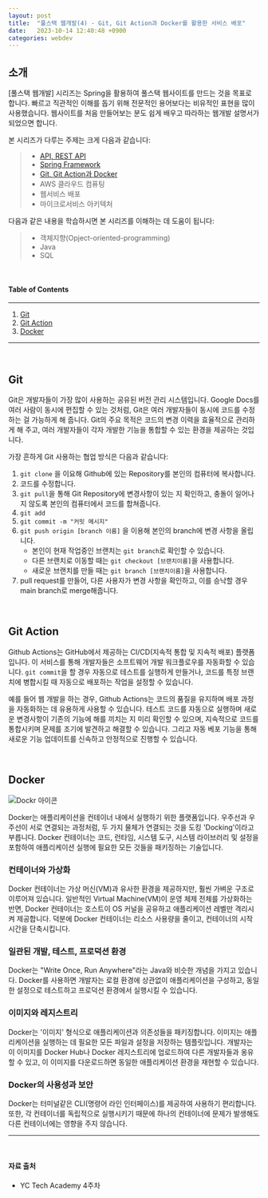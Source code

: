 ```yaml
---
layout: post
title:  "풀스택 웹개발(4) - Git, Git Action과 Docker를 활용한 서비스 배포"
date:   2023-10-14 12:40:48 +0900
categories: webdev
---
```



## 소개
[풀스택 웹개발] 시리즈는 Spring을 활용하여 풀스택 웹사이트를 만드는 것을 목표로 합니다. 빠르고 직관적인 이해를 돕기 위해 전문적인 용어보다는 비유적인 표현을 많이 사용했습니다. 웹사이트를 처음 만들어보는 분도 쉽게 배우고 따라하는 웹개발 설명서가 되었으면 합니다.

본 시리즈가 다루는 주제는 크게 다음과 같습니다:
> - [API, REST API](#https://minisemin.github.io/webdev/2023/09/09/webdev1.html)
> - [Spring Framework](#https://minisemin.github.io/webdev/2023/09/14/webdev2.html)
> - [Git, Git Action과 Docker]()
> - AWS 클라우드 컴퓨팅
> - 웹서비스 배포
> - 마이크로서비스 아키텍처

다음과 같은 내용을 학습하시면 본 시리즈를 이해하는 데 도움이 됩니다:
> - 객체지향(Opject-oriented-programming)
> - Java
> - SQL

&nbsp;
&nbsp;
&nbsp;
&nbsp;
&nbsp;

#### Table of Contents
---
1. [Git](#git)
2. [Git Action](#git-action)
3. [Docker](#docker)

---

&nbsp;
&nbsp;
&nbsp;
&nbsp;
&nbsp;

## Git

Git은 개발자들이 가장 많이 사용하는 공유된 버전 관리 시스템입니다. Google Docs를 여러 사람이 동시에 편집할 수 있는 것처럼, Git은 여러 개발자들이 동시에 코드를 수정하는 걸 가능하게 해 줍니다. Git의 주요 목적은 코드의 변경 이력을 효율적으로 관리하게 해 주고, 여러 개발자들이 각자 개발한 기능을 통합할 수 있는 환경을 제공하는 것입니다.

가장 흔하게 Git 사용하는 협업 방식은 다음과 같습니다:

1. `git clone` 을 이요해 Github에 있는 Repository를 본인의 컴퓨터에 복사합니다.
2. 코드를 수정합니다.
3. `git pull`을 통해 Git Repository에 변경사항이 있는 지 확인하고, 충돌이 일어나지 않도록 본인의 컴퓨터에서 코드를 합쳐줍니다.
4. `git add`
5. `git commit -m "커밋 메시지"`
6. `git push origin [branch 이름]` 을 이용해 본인의 branch에 변경 사항을 올립니다.
    - 본인이 현재 작업중인 브랜치는 `git branch`로 확인할 수 있습니다.
    - 다른 브랜치로 이동할 때는 `git checkout [브랜치이름]`을 사용합니다.
    - 새로운 브랜치를 만들 때는 `git branch [브랜치이름]`을 사용합니다.
7. pull request를 만들어, 다른 사용자가 변경 사항을 확인하고, 이를 승낙할 경우 main branch로 merge해줍니다.

&nbsp;

## Git Action

Github Actions는 GitHub에서 제공하는 CI/CD(지속적 통합 및 지속적 배포) 플랫폼입니다. 이 서비스를 통해 개발자들은 소프트웨어 개발 워크플로우를 자동화할 수 있습니다. `git commit`을 할 경우 자동으로 테스트를 실행하게 만들거나, 코드를 특정 브랜치에 병합시킬 때 자동으로 배포하는 작업을 설정할 수 있습니다.

예를 들어 웹 개발을 하는 경우, Github Actions는 코드의 품질을 유지하며 배포 과정을 자동화하는 데 유용하게 사용할 수 있습니다. 테스트 코드를 자동으로 실행하며 새로운 변경사항이 기존의 기능에 해를 끼치는 지 미리 확인할 수 있으며, 지속적으로 코드를 통합시키며 문제를 조기에 발견하고 해결할 수 있습니다. 그리고 자동 베포 기능을 통해 새로운 기능 업데이트를 신속하고 안정적으로 진행할 수 있습니다.

&nbsp;

## Docker

![Dockr 아이콘](https://cdn.icon-icons.com/icons2/2699/PNG/512/docker_official_logo_icon_169250.png)

Docker는 애플리케이션을 컨테이너 내에서 실행하기 위한 플랫폼입니다. 우주선과 우주선이 서로 연결되는 과정처럼, 두 가지 물체가 연결되는 것을 도킹 'Docking'이라고 부릅니다. Docker 컨테이너는 코드, 런타임, 시스템 도구, 시스템 라이브러리 및 설정을 포함하여 애플리케이션 실행에 필요한 모든 것들을 패키징하는 기술입니다.

### 컨테이너와 가상화
Docker 컨테이너는 가상 머신(VM)과 유사한 환경을 제공하지만, 훨씬 가벼운 구조로 이루어져 있습니다. 일반적인 Virtual Machine(VM)이 운영 체제 전체를 가상화하는 반면, Docker 컨테이너는 호스트이 OS 커널을 공유하고 애플리케이션 레벨만 격리시켜 제공합니다. 덕분에 Docker 컨테이너는 리소스 사용량을 줄이고, 컨테이너의 시작 시간을 단축시킵니다.

### 일관된 개발, 테스트, 프로덕션 환경
Docker는 "Write Once, Run Anywhere"라는 Java와 비슷한 개념을 가지고 있습니다. Docker를 사용하면 개발자는 로컬 환경에 상관없이 애플리케이션을 구성하고, 동일한 설정으로 테스트하고 프로덕션 환경에서 실행시킬 수 있습니다.

### 이미지와 레지스트리
Docker는 '이미지' 형식으로 애플리케이션과 의존성들을 패키징합니다. 이미지는 애플리케이션을 실행하는 데 필요한 모든 파일과 설정을 저장하는 템플릿입니다. 개발자는 이 이미지를 Docker Hub나 Docker 레지스트리에 업로드하여 다른 개발자들과 옹유할 수 있고, 이 이미지를 다운로드하면 동일한 애플리케이션 환경을 재현할 수 있습니다.

### Docker의 사용성과 보안
Docker는 터미널같은 CLI(명령어 라인 인터페이스)를 제공하여 사용하기 편리합니다. 또한, 각 컨테이너를 독립적으로 실행시키기 때문에 하나의 컨테이너에 문제가 발생해도 다른 컨테이너에는 영향을 주지 않습니다.


---

&nbsp;
&nbsp;
&nbsp;
&nbsp;
&nbsp;

#### 자료 출처
- YC Tech Academy 4주차
